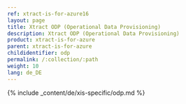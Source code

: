 ```yaml
---
ref: xtract-is-for-azure16
layout: page
title: Xtract ODP (Operational Data Provisioning)
description: Xtract ODP (Operational Data Provisioning)
product: xtract-is-for-azure
parent: xtract-is-for-azure
childidentifier: odp
permalink: /:collection/:path
weight: 10
lang: de_DE
---
```

{% include _content/de/xis-specific/odp.md %}
